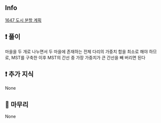 ## Info
<a href="https://www.acmicpc.net/problem/1647" rel="nofollow">1647 도시 분할 계획</a>

## ❗ 풀이
마을을 두 개로 나누면서 두 마을에 존재하는 전체 다리의 가중치 합을 최소로 해야 하므로, MST를 구축한 이후 MST의 간선 중 가장 가중치가 큰 간선을 빼 버리면 된다

## ❗ 추가 지식
None

## 🙂 마무리
None
